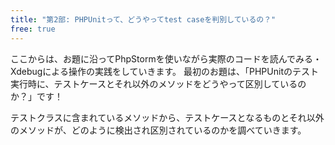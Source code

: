 ```yaml
---
title: "第2部: PHPUnitって、どうやってtest caseを判別しているの？"
free: true
---
```


ここからは、お題に沿ってPhpStormを使いながら実際のコードを読んでみる・Xdebugによる操作の実践をしていきます。
最初のお題は、「PHPUnitのテスト実行時に、テストケースとそれ以外のメソッドをどうやって区別しているのか？」です！

テストクラスに含まれているメソッドから、テストケースとなるものとそれ以外のメソッドが、どのように検出され区別されているのかを調べていきます。
